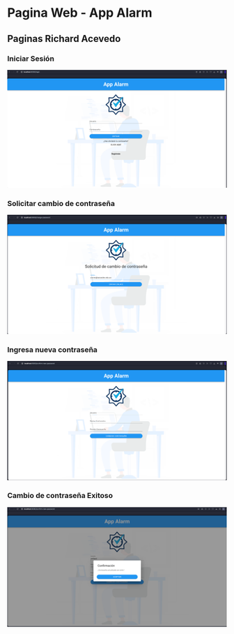 # Pagina Web - App Alarm

## Paginas Richard Acevedo

### Iniciar Sesión

![image](./evidencias/Richard_Acevedo/login.png)

### Solicitar cambio de contraseña

![image](./evidencias/Richard_Acevedo/password_change_request.png)

### Ingresa nueva contraseña

![image](./evidencias/Richard_Acevedo/update_password.png)

### Cambio de contraseña Exitoso

![image](./evidencias/Richard_Acevedo/password_updated_confirmation.png)


